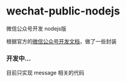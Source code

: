 # wechat-public-nodejs

微信公众号开发 nodejs版

根据官方的[微信公众号开发文档](https://developers.weixin.qq.com/doc/offiaccount/Getting_Started/Overview.html)，做了一些封装

### 开发中...

目前只实现 message 相关的代码
